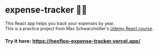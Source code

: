 # expense-tracker :money_with_wings::memo:

This React app helps you track your expenses by year.<br>
This is a practice project from Max Schwarzmüller's [Udemy React course](https://www.udemy.com/course/react-the-complete-guide-incl-redux/).

### Try it here: https://hexfloo-expense-tracker.vercel.app/
